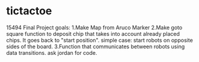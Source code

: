 # tictactoe
15494 Final Project
goals:
1.Make Map from Aruco Marker
2.Make goto square function to deposit chip that takes into account already placed chips. It goes back to "start position". simple case: start robots on opposite sides of the board.
3.Function that communicates between robots using data transitions. ask jordan for code.
